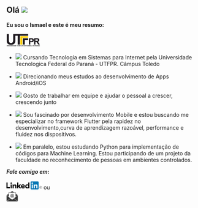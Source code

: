 ## Olá <img src="https://img.icons8.com/emoji/30/000000/waving-hand-emoji.png"/>

**Eu sou o Ismael e este é meu resumo:**

<img src="https://github.com/IsmaelPacheco/ismaelpacheco/blob/master/logo-utfpr.jpeg" height="35">

- <img src="https://github.githubassets.com/images/icons/emoji/unicode/1f4da.png" height="20"> Cursando Tecnologia em Sistemas para Internet pela Universidade Tecnologica Federal do Paraná - UTFPR. Câmpus Toledo
- <img src="https://img.icons8.com/material/25/000000/ios-development.png"/> Direcionando meus estudos ao desenvolvimento de Apps Android/iOS 

- <img src="https://img.icons8.com/ios-filled/50/000000/code-fork.png" height="25"> Gosto de trabalhar em equipe e ajudar o pessoal a crescer, crescendo junto

- <img src="https://img.icons8.com/color/48/000000/flutter.png" height="30"> Sou fascinado por desenvolvimento Mobile e estou buscando me especializar no framework Flutter pela rapidez no desenvolvimento,curva de aprendizagem razoável, performance e fluidez nos dispositivos.
- <img src="https://img.icons8.com/ios-filled/50/000000/learning.png" height="25"/> Em paralelo, estou estudando Python para implementação de códigos para Machine Learning. Estou participando de um projeto da faculdade no reconhecimento de pessoas em ambientes controlados.


***Fale comigo em:*** <br><br>
[![LinkedIn](https://github.com/IsmaelPacheco/ismaelpacheco/blob/master/linkedin.png)](https://www.linkedin.com/in/ismaelpacheco/)  ou  
<a href="mailto:ismael.apacheco@hotmail.com">
<img src="https://github.com/IsmaelPacheco/ismaelpacheco/blob/master/email.png" height="30"> </a>
